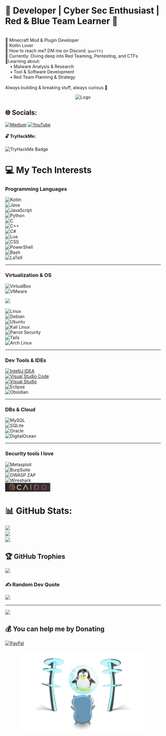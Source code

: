 # 🔮 Developer | Cyber Sec Enthusiast | Red & Blue Team Learner 🔮


<br>🔧 Minecraft Mod & Plugin Developer
<br>💜 Kotlin Lover
<br>👀 How to reach me? DM me on Discord: `quurtti`
<br>🦈 Currently: Diving deep into Red Teaming, Pentesting, and CTFs
<br>🎯Learning about:
<br>    • Malware Analysis & Research
<br>    • Tool & Software Development
<br>    • Red Team Planning & Strategy
<br>
<br>Always building & breaking stuff, always curious 🚀
<p align="center">
  <img src="https://github.com/QurtiDev/QurtiDev/blob/main/assets/purplecar.gif" alt="Logo" width="400"/>
</p>

## 🌐 Socials:
[![Medium](https://img.shields.io/badge/Medium-12100E?logo=medium&logoColor=white)](https://medium.com/@purpleware) 
[![YouTube](https://img.shields.io/badge/YouTube-%23FF0000.svg?logo=YouTube&logoColor=white)](https://youtube.com/@Purplewares) 


#### 🔓 TryHackMe:
<p align="left">
  <img src="https://tryhackme-badges.s3.amazonaws.com/Purpleware.png" alt="TryHackMe Badge" width="300"/>
</p>


# 💻 My Tech Interests

### Programming Languages  
![Kotlin](https://img.shields.io/badge/kotlin-%237F52FF.svg?style=for-the-badge&logo=kotlin&logoColor=white)  
![Java](https://img.shields.io/badge/java-%23ED8B00.svg?style=for-the-badge&logo=openjdk&logoColor=white)  
![JavaScript](https://img.shields.io/badge/javascript-%23323330.svg?style=for-the-badge&logo=javascript&logoColor=%23F7DF1E)  
![Python](https://img.shields.io/badge/python-3670A0?style=for-the-badge&logo=python&logoColor=ffdd54)  
![C](https://img.shields.io/badge/c-%2300599C.svg?style=for-the-badge&logo=c&logoColor=white)  
![C++](https://img.shields.io/badge/c++-%2300599C.svg?style=for-the-badge&logo=c%2B%2B&logoColor=white)  
![C#](https://img.shields.io/badge/C%23-%23239120.svg?style=for-the-badge&logo=c-sharp&logoColor=white)  
![Lua](https://img.shields.io/badge/Lua-%232C2D72.svg?style=for-the-badge&logo=lua&logoColor=white)  
![CSS](https://img.shields.io/badge/CSS-1572B6.svg?style=for-the-badge&logo=css3&logoColor=white)  
![PowerShell](https://img.shields.io/badge/PowerShell-%235391FE.svg?style=for-the-badge&logo=powershell&logoColor=white)  
![Bash](https://img.shields.io/badge/Bash-%23121011.svg?style=for-the-badge&logo=gnu-bash&logoColor=white)  
![LaTeX](https://img.shields.io/badge/latex-%23008080.svg?style=for-the-badge&logo=latex&logoColor=white)  

---

### Virtualization & OS 
![VirtualBox](https://img.shields.io/badge/VirtualBox-%23183A61.svg?style=for-the-badge&logo=virtualbox&logoColor=white)  
![VMware](https://img.shields.io/badge/VMware-0078D4.svg?style=for-the-badge&logo=vmware&logoColor=white)  
<p align="left">
  <img src="https://custom-icon-badges.demolab.com/badge/Windows-0078D6?logo=windows11&logoColor=white" />
</p>

![Linux](https://img.shields.io/badge/Linux-FCC624?style=for-the-badge&logo=linux&logoColor=black)  
![Debian](https://img.shields.io/badge/Debian-A81D33?style=for-the-badge&logo=debian&logoColor=white)  
![Ubuntu](https://img.shields.io/badge/Ubuntu-E95420?style=for-the-badge&logo=ubuntu&logoColor=white)  
![Kali Linux](https://img.shields.io/badge/Kali%20Linux-557C94?style=for-the-badge&logo=kali-linux&logoColor=white)  
![Parrot Security](https://img.shields.io/badge/Parrot%20Security-%2315E0ED.svg?style=for-the-badge&logo=parrotsecurity&logoColor=white)  
![Tails](https://img.shields.io/badge/Tails-%2356347C.svg?style=for-the-badge&logo=tails&logoColor=white)  
![Arch Linux](https://img.shields.io/badge/Arch%20Linux-1793D1?style=for-the-badge&logo=arch-linux&logoColor=white)  

---

### Dev Tools & IDEs  
[![IntelliJ IDEA](https://img.shields.io/badge/IntelliJIDEA-000000.svg?logo=intellij-idea&logoColor=white)](#)  
[![Visual Studio Code](https://custom-icon-badges.demolab.com/badge/Visual%20Studio%20Code-0078d7.svg?logo=vsc&logoColor=white)](#)  
[![Visual Studio](https://custom-icon-badges.demolab.com/badge/Visual%20Studio-5C2D91.svg?&logo=visualstudio&logoColor=white)](#)  
![Eclipse](https://img.shields.io/badge/Eclipse-FE7A16.svg?style=for-the-badge&logo=eclipse&logoColor=white)  
![Obsidian](https://img.shields.io/badge/Obsidian-%23483699.svg?style=for-the-badge&logo=obsidian&logoColor=white)  

---

### DBs & Cloud  
![MySQL](https://img.shields.io/badge/mysql-4479A1.svg?style=for-the-badge&logo=mysql&logoColor=white)  
![SQLite](https://img.shields.io/badge/sqlite-%2307405e.svg?style=for-the-badge&logo=sqlite&logoColor=white)  
![Oracle](https://img.shields.io/badge/Oracle-F80000?style=for-the-badge&logo=oracle&logoColor=white)  
![DigitalOcean](https://img.shields.io/badge/DigitalOcean-%230167ff.svg?style=for-the-badge&logo=digitalOcean&logoColor=white)  

---

### Security tools I love 
![Metasploit](https://img.shields.io/badge/metasploit-%23121011.svg?style=for-the-badge&logo=metasploit&logoColor=white)  
![BurpSuite](https://img.shields.io/badge/BurpSuite-%23FF6633.svg?style=for-the-badge&logo=burpsuite&logoColor=white)  
![OWASP ZAP](https://img.shields.io/badge/OWASP%20ZAP-%23000000.svg?style=for-the-badge&logo=owasp&logoColor=white)  
![Wireshark](https://img.shields.io/badge/Wireshark-%23167C80.svg?style=for-the-badge&logo=wireshark&logoColor=white)  
<img src="https://github.com/QurtiDev/QurtiDev/blob/main/assets/caido.png" alt="Caido" height="28">



# 📊 GitHub Stats:
![](https://github-readme-stats.vercel.app/api?username=QurtiDev&theme=dark&hide_border=false&include_all_commits=true&count_private=true)<br/>
![](https://nirzak-streak-stats.vercel.app/?user=QurtiDev&theme=dark&hide_border=false)<br/>
![](https://github-readme-stats.vercel.app/api/top-langs/?username=QurtiDev&theme=dark&hide_border=false&include_all_commits=true&count_private=true&layout=compact)

## 🏆 GitHub Trophies
![](https://github-profile-trophy.vercel.app/?username=QurtiDev&theme=radical&no-frame=true&no-bg=false&margin-w=4)

### ✍️ Random Dev Quote
![](https://quotes-github-readme.vercel.app/api?type=horizontal&theme=radical)

---
[![](https://visitcount.itsvg.in/api?id=QurtiDev&icon=6&color=10)](https://visitcount.itsvg.in)

  ## 💰 You can help me by Donating
  [![PayPal](https://img.shields.io/badge/PayPal-00457C?style=for-the-badge&logo=paypal&logoColor=white)](https://paypal.me/AxeMetsa) 

<p align="center">
  <img 
    src="https://github.com/QurtiDev/QurtiDev/blob/main/assets/evilgo.png" 
    alt="Logo" 
    style="max-width: 100%; width: 400px; height: auto; border-radius: 12px;" 
  />
</p>

  
<!-- Proudly created with the help of GPRM ( https://gprm.itsvg.in ), Thank you for this beautiful tool :)-->
